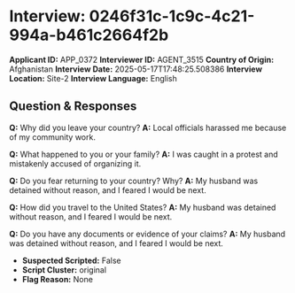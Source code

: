 # Interview: 0246f31c-1c9c-4c21-994a-b461c2664f2b
**Applicant ID:** APP_0372
**Interviewer ID:** AGENT_3515
**Country of Origin:** Afghanistan
**Interview Date:** 2025-05-17T17:48:25.508386
**Interview Location:** Site-2
**Interview Language:** English

## Question & Responses

**Q:** Why did you leave your country?
**A:** Local officials harassed me because of my community work.

**Q:** What happened to you or your family?
**A:** I was caught in a protest and mistakenly accused of organizing it.

**Q:** Do you fear returning to your country? Why?
**A:** My husband was detained without reason, and I feared I would be next.

**Q:** How did you travel to the United States?
**A:** My husband was detained without reason, and I feared I would be next.

**Q:** Do you have any documents or evidence of your claims?
**A:** My husband was detained without reason, and I feared I would be next.

- **Suspected Scripted:** False
- **Script Cluster:** original
- **Flag Reason:** None